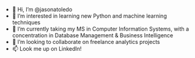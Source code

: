 - 👋 Hi, I’m @jasonatoledo
- 👀 I’m interested in learning new Python and machine learning techniques
- 🌱 I’m currently taking my MS in Computer Information Systems, with a concentration in Database Management & Business Intelligence
- 💞️ I’m looking to collaborate on freelance analytics projects
- 📫 Look me up on LinkedIn!

<!---
jasonatoledo/jasonatoledo is a ✨ special ✨ repository because its `README.md` (this file) appears on your GitHub profile.
You can click the Preview link to take a look at your changes.
--->
